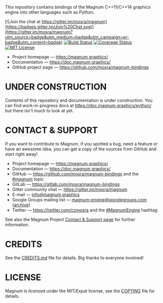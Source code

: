 This repository contains bindings of the Magnum C++11/C++14 graphics engine
into other languages such as Python.

[![Join the chat at https://gitter.im/mosra/magnum](https://badges.gitter.im/Join%20Chat.svg)](https://gitter.im/mosra/magnum?utm_source=badge&utm_medium=badge&utm_campaign=pr-badge&utm_content=badge)
[![Build Status](https://travis-ci.org/mosra/magnum-bindings.svg?branch=master)](https://travis-ci.org/mosra/magnum-bindings)
[![Coverage Status](https://codecov.io/gh/mosra/magnum-bindings/branch/master/graph/badge.svg)](https://codecov.io/gh/mosra/magnum-bindings)
[![MIT License](https://img.shields.io/badge/license-MIT-green.svg)](https://opensource.org/licenses/MIT)

-   Project homepage — https://magnum.graphics/
-   Documentation — https://doc.magnum.graphics/
-   GitHub project page — https://github.com/mosra/magnum-bindings

UNDER CONSTRUCTION
==================

Contents of this repository and documentation is under construction. You can
find work-in-progress docs at https://doc.magnum.graphics/python/ but there
isn't much to look at yet.

CONTACT & SUPPORT
=================

If you want to contribute to Magnum, if you spotted a bug, need a feature or
have an awesome idea, you can get a copy of the sources from GitHub and start
right away!

-   Project homepage — https://magnum.graphics/
-   Documentation — https://doc.magnum.graphics/
-   GitHub — https://github.com/mosra/magnum-bindings and the
    [#magnum](https://github.com/topics/magnum) topic
-   GitLab — https://gitlab.com/mosra/magnum-bindings
-   Gitter community chat — https://gitter.im/mosra/magnum
-   E-mail — info@magnum.graphics
-   Google Groups mailing list — magnum-engine@googlegroups.com
    ([archive](https://groups.google.com/forum/#!forum/magnum-engine))
-   Twitter — https://twitter.com/czmosra and the
    [#MagnumEngine](https://twitter.com/hashtag/MagnumEngine) hashtag

See also the Magnum Project [Contact & Support page](https://magnum.graphics/contact/)
for further information.

CREDITS
=======

See the [CREDITS.md](CREDITS.md) file for details. Big thanks to everyone
involved!

LICENSE
=======

Magnum is licensed under the MIT/Expat license, see the [COPYING](COPYING) file
for details.
